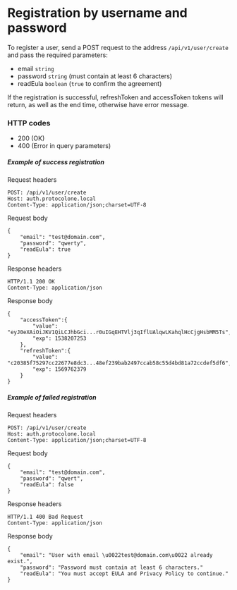 Registration by username and password
=====================================

To register a user, send a POST request to the address `/api/v1/user/create` and pass the 
required parameters:
- email `string`
- password `string` (must contain at least 6 characters)
- readEula `boolean` (`true` to confirm the agreement)

If the registration is successful, refreshToken and accessToken tokens will return, 
as well as the end time, otherwise have error message.

### HTTP codes
- 200 (ОК)
- 400 (Error in query parameters)

##### Example of success registration
Request headers

    POST: /api/v1/user/create
    Host: auth.protocolone.local
    Content-Type: application/json;charset=UTF-8
    
Request body

    {
        "email": "test@domain.com", 
        "password": "qwerty", 
        "readEula": true
    }
    
Response headers

    HTTP/1.1 200 OK
    Content-Type: application/json
    
Response body

    {
        "accessToken":{
            "value": "eyJ0eXAiOiJKV1QiLCJhbGci...r0uIGqEHTVlj3qIflUAlqwLKahqlHcCjgHsbMM5Ts",
            "exp": 1538207253
        },
        "refreshToken":{
            "value": "c20385f75297cc22677e8dc3...48ef239bab2497ccab58c55d4bd81a72ccdef5df6",
            "exp": 1569762379
        }
    }

##### Example of failed registration
Request headers

    POST: /api/v1/user/create
    Host: auth.protocolone.local
    Content-Type: application/json;charset=UTF-8
    
Request body

    {
        "email": "test@domain.com", 
        "password": "qwert", 
        "readEula": false
    }
    
Response headers

    HTTP/1.1 400 Bad Request
    Content-Type: application/json
    
Response body

    {
        "email": "User with email \u0022test@domain.com\u0022 already exist.",
        "password": "Password must contain at least 6 characters."
        "readEula": "You must accept EULA and Privacy Policy to continue."
    }
